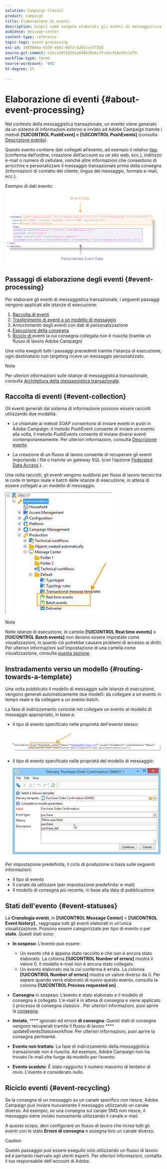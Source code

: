 ```yaml
---
solution: Campaign Classic
product: campaign
title: Elaborazione di eventi
description: Scopri come vengono elaborati gli eventi di messaggistica transazionale in Adobe Campaign Classic.
audience: message-center
content-type: reference
topic-tags: event-processing
exl-id: 3d85866a-6339-458c-807a-b267cce772b8
source-git-commit: c41ca3d518391a648629ebc3fcd4c916e92c3a79
workflow-type: tm+mt
source-wordcount: '691'
ht-degree: 2%

---
```


# Elaborazione di eventi {#about-event-processing}

Nel contesto della messaggistica transazionale, un evento viene generato da un sistema di informazioni esterno e inviato ad Adobe Campaign tramite i metodi **[!UICONTROL PushEvent]** e **[!UICONTROL PushEvents]** (consulta [Descrizione evento](../../message-center/using/event-description.md)).

Questo evento contiene dati collegati all’evento, ad esempio il relativo [tipo](../../message-center/using/creating-event-types.md) (conferma dell’ordine, creazione dell’account su un sito web, ecc.), indirizzo e-mail o numero di cellulare, nonché altre informazioni che consentono di arricchire e personalizzare il messaggio transazionale prima della consegna (informazioni di contatto del cliente, lingua del messaggio, formato e-mail, ecc.).

Esempio di dati evento:

![](assets/messagecenter_events_request_001.png)

## Passaggi di elaborazione degli eventi {#event-processing}

Per elaborare gli eventi di messaggistica transazionale, i seguenti passaggi vengono applicati alle istanze di esecuzione:

1. [Raccolta di eventi](#event-collection)
1. [Trasferimento di eventi a un modello di messaggio](#routing-towards-a-template)
1. Arricchimento degli eventi con dati di personalizzazione
1. [Esecuzione della consegna](../../message-center/using/delivery-execution.md)
1. [Riciclo di ](#event-recycling) eventi la cui consegna collegata non è riuscita (tramite un flusso di lavoro Adobe Campaign)

Una volta eseguiti tutti i passaggi precedenti tramite l’istanza di esecuzione, ogni destinatario con targeting riceve un messaggio personalizzato.

>[!NOTE]
>
>Per ulteriori informazioni sulle istanze di messaggistica transazionale, consulta [Architettura della messaggistica transazionale](../../message-center/using/transactional-messaging-architecture.md).


## Raccolta di eventi {#event-collection}

Gli eventi generati dal sistema di informazione possono essere raccolti utilizzando due modalità:

* Le chiamate ai metodi SOAP consentono di inviare eventi in push in Adobe Campaign: il metodo PushEvent consente di inviare un evento alla volta, il metodo PushEvents consente di inviare diversi eventi contemporaneamente. Per ulteriori informazioni, consulta [Descrizione evento](../../message-center/using/event-description.md).

* La creazione di un flusso di lavoro consente di recuperare gli eventi importando i file o tramite un gateway SQL (con l’opzione [Federated Data Access](../../installation/using/about-fda.md) ).

Una volta raccolti, gli eventi vengono suddivisi per flussi di lavoro tecnici tra le code in tempo reale e batch delle istanze di esecuzione, in attesa di essere collegati a un modello di messaggio.

![](assets/messagecenter_events_queues_001.png)

>[!NOTE]
>
>Nelle istanze di esecuzione, le cartelle **[!UICONTROL Real time events]** o **[!UICONTROL Batch events]** non devono essere impostate come visualizzazioni, in quanto ciò potrebbe causare problemi di accesso ai diritti. Per ulteriori informazioni sull&#39;impostazione di una cartella come visualizzazione, consulta [questa sezione](../../platform/using/access-management-folders.md).

## Instradamento verso un modello {#routing-towards-a-template}

Una volta pubblicato il modello di messaggio sulle istanze di esecuzione, vengono generati automaticamente due modelli: da collegare a un evento in tempo reale e da collegare a un evento batch.

La fase di indirizzamento consiste nel collegare un evento al modello di messaggio appropriato, in base a:

* Il tipo di evento specificato nelle proprietà dell&#39;evento stesso:

   ![](assets/messagecenter_event_type_001.png)

* Il tipo di evento specificato nelle proprietà del modello di messaggio:

   ![](assets/messagecenter_event_type_002.png)

Per impostazione predefinita, il ciclo di produzione si basa sulle seguenti informazioni:

* Il tipo di evento
* Il canale da utilizzare (per impostazione predefinita: e-mail)
* Il modello di consegna più recente, in base alla data di pubblicazione

## Stati dell&#39;evento {#event-statuses}

La **Cronologia eventi**, in **[!UICONTROL Message Center]** > **[!UICONTROL Event history]** , raggruppa tutti gli eventi elaborati in un’unica visualizzazione. Possono essere categorizzate per tipo di evento o per **stato**. Questi stati sono:

* **In sospeso**: L’evento può essere:

   * Un evento che è appena stato raccolto e che non è ancora stato elaborato. La colonna **[!UICONTROL Number of errors]** mostra il valore 0. Il modello e-mail non è ancora stato collegato.
   * Un evento elaborato ma la cui conferma è errata. La colonna **[!UICONTROL Number of errors]** mostra un valore diverso da 0. Per sapere quando verrà elaborato di nuovo questo evento, consulta la colonna **[!UICONTROL Process requested on]** .

* **Consegna** in sospeso: L’evento è stato elaborato e il modello di consegna è collegato. L’e-mail è in attesa di consegna e viene applicato il processo di consegna classico . Per ulteriori informazioni, puoi aprire la [consegna](../../delivery/using/about-message-tracking.md).
* **Inviato**,  **** ignorato ed errore  **di consegna**: Questi stati di consegna vengono recuperati tramite il flusso di lavoro  **** updateEventsStatusworkflow. Per ulteriori informazioni, puoi aprire la consegna pertinente.
* **Evento non trattato**: La fase di indirizzamento della messaggistica transazionale non è riuscita. Ad esempio, Adobe Campaign non ha trovato l’e-mail che funge da modello per l’evento.
* **Evento scaduto**: È stato raggiunto il numero massimo di tentativi di invio. L&#39;evento è considerato nullo.

## Riciclo eventi {#event-recycling}

Se la consegna di un messaggio su un canale specifico non riesce, Adobe Campaign può inviare nuovamente il messaggio utilizzando un canale diverso. Ad esempio, se una consegna sul canale SMS non riesce, il messaggio viene inviato nuovamente utilizzando il canale e-mail.

A questo scopo, devi configurare un flusso di lavoro che ricrea tutti gli eventi con lo stato **Errore di consegna** e assegna loro un canale diverso.

>[!CAUTION]
>
>Questo passaggio può essere eseguito solo utilizzando un flusso di lavoro ed è pertanto riservato agli utenti esperti. Per ulteriori informazioni, contatta il tuo responsabile dell&#39;account di Adobe.